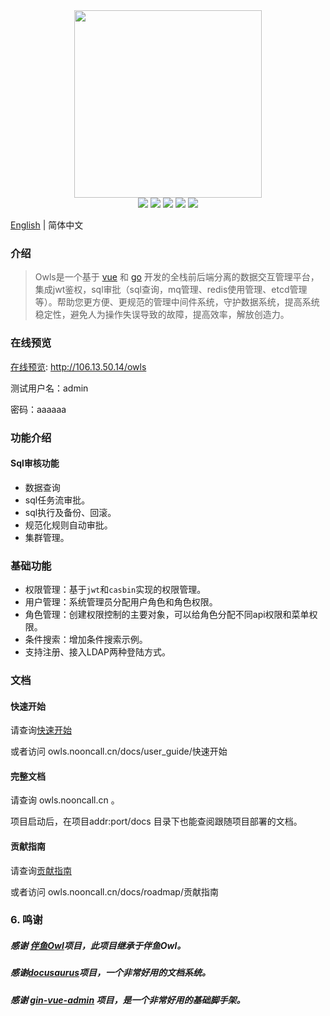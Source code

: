 
<div align=center>
<img src="https://img0.baidu.com/it/u=2822765666,2555722031&fm=253&fmt=auto&app=138&f=JPEG?w=500&h=501" width=300" height="300" />
</div>
<div align=center>
<img src="https://img.shields.io/badge/golang-1.16-blue"/>
<img src="https://img.shields.io/badge/gin-1.7.0-lightBlue"/>
<img src="https://img.shields.io/badge/vue-3.2.25-brightgreen"/>
<img src="https://img.shields.io/badge/element--plus-2.0.1-green"/>
<img src="https://img.shields.io/badge/gorm-1.22.5-red"/>
</div>

[English](./README-en.md) | 简体中文

### 介绍

> Owls是一个基于 [vue](https://vuejs.org) 和 [go](https://go.dev/) 开发的全栈前后端分离的数据交互管理平台，集成jwt鉴权，sql审批（sql查询，mq管理、redis使用管理、etcd管理等）。帮助您更方便、更规范的管理中间件系统，守护数据系统，提高系统稳定性，避免人为操作失误导致的故障，提高效率，解放创造力。

### 在线预览

[在线预览](http://106.13.50.14/owls): http://106.13.50.14/owls

测试用户名：admin

密码：aaaaaa

### 功能介绍

#### Sql审核功能

- 数据查询
- sql任务流审批。
- sql执行及备份、回滚。
- 规范化规则自动审批。
- 集群管理。

### 基础功能

- 权限管理：基于`jwt`和`casbin`实现的权限管理。
- 用户管理：系统管理员分配用户角色和角色权限。
- 角色管理：创建权限控制的主要对象，可以给角色分配不同api权限和菜单权限。
- 条件搜索：增加条件搜索示例。
- 支持注册、接入LDAP两种登陆方式。

### 文档

#### 快速开始

请查询[快速开始](./docs/user_guide/快速开始.md) 

或者访问 owls.nooncall.cn/docs/user_guide/快速开始

#### 完整文档

请查询 owls.nooncall.cn 。  

项目启动后，在项目addr:port/docs 目录下也能查阅跟随项目部署的文档。

#### 贡献指南

请查询[贡献指南](./docs/roadmap/贡献指南.md)  

或者访问 owls.nooncall.cn/docs/roadmap/贡献指南

### 6. 鸣谢

##### 感谢 [伴鱼Owl](https://github.com/ibanyu/owl)项目，此项目继承于伴鱼Owl。
##### 感谢[docusaurus](https://github.com/facebook/docusaurus)项目，一个非常好用的文档系统。
##### 感谢 [gin-vue-admin](https://github.com/flipped-aurora/gin-vue-admin) 项目，是一个非常好用的基础脚手架。